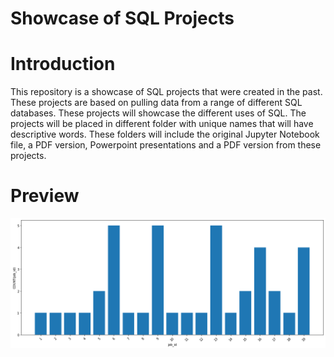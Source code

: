 # Showcase of SQL Projects

# Introduction

This repository is a showcase of SQL projects that were created in the past. These projects are based on pulling data from a range of different SQL databases. These projects will showcase the different uses of SQL. The projects will be placed in different folder with unique names that will have descriptive words. These folders will include the original Jupyter Notebook file, a PDF version, Powerpoint presentations and a PDF version from these projects.   

# Preview

![Preview of this project.](https://github.com/micgonzalez/MySQL-Database-Visualizations/blob/main/mysql_employees_db/mysql_employees_bar_chart.png)
